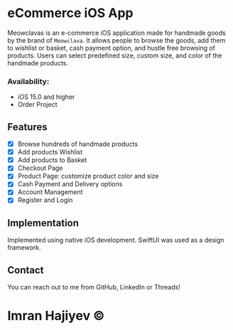 # eCommerce iOS App

Meowclavas is an e-commerce iOS application made for handmade goods by the brand of `Meowclava`. It allows people to browse the goods, add them to wishlist or basket, cash payment option,
and hustle free browsing of products. Users can select predefined size, custom size, and color of the handmade products.

### Availability:
- iOS 15.0 and higher
- Order Project

## Features

- [x] Browse hundreds of handmade products
- [x] Add products Wishlist
- [x] Add products to Basket
- [x] Checkout Page
- [x] Product Page: customize product color and size
- [x] Cash Payment and Delivery options
- [x] Account Management
- [x] Register and Login

## Implementation
Implemented using native iOS development. SwiftUI was used as a design framework.

## Contact
You can reach out to me from GitHub, LinkedIn or Threads!

# Imran Hajiyev ©
